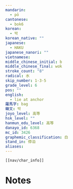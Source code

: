 ```yaml
---
mandarin:
  - pō
cantonese:
  - bok6
korean:
  - 박
korean_native: ""
japanese:
  - HAKU
japanese_nanori: ""
vietnamese:
middle_chinese_initial: b
middle_chinese_final: wɑk
stroke_count: "8"
radical: 水
skip_number: 1-3-5
grade_level: 6
pos: ""
english:
  - lie at anchor
羅馬字: bag
韓文: 박
joyo_level: 高等
hsk_level: ""
hanmun_edu_level: 高等
danayo_id: 6368
mc_id: 3426
graphemic_classification: 白
stand_in: 停泊
aliases:
---
```

```meta-bind-embed
[[nav/char_info]]
```

# Notes
